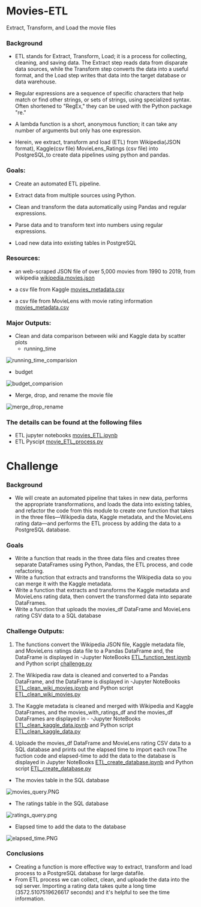 # Movies-ETL
Extract, Transform, and Load the movie files

### Background
- ETL stands for Extract, Transform, Load; it is a process for collecting, cleaning, and saving data. The Extract step reads data from disparate data sources, while the Transform step converts the data into a useful format, and the Load step writes that data into the target database or data warehouse. 
- Regular expressions are a sequence of specific characters that help match or find other strings, or sets of strings, using specialized syntax. Often shortened to "RegEx," they can be used with the Python package "re."
- A lambda function is a short, anonymous function; it can take any number of arguments but only has one expression.

- Herein, we extract, transform and load (ETL) from Wikipedia(JSON format), Kaggle(csv file) MovieLens_Ratings (csv file) into PostgreSQL,to create data pipelines using python and pandas.

### Goals:

- Create an automated ETL pipeline.
 
- Extract data from multiple sources using Python.

- Clean and transform the data automatically using Pandas and regular expressions.

- Parse data and to transform text into numbers using regular expressions.

- Load new data into existing tables in PostgreSQL

### Resources:

- an web-scraped JSON file of over 5,000 movies from 1990 to 2019, from wikipedia [wikipedia.movies.json](Resources/wikipedia_movies.json)

- a csv file from Kaggle [movies_metadata.csv](Resources/movies_metadata_small.csv)

- a csv file from MovieLens with movie rating information [movies_metadata.csv](Resources/ratings_small.csv)



### Major Outputs:

- Clean and data comparison between wiki and Kaggle data by scatter plots
  - running_time
  
![running_time_comparision](Resources/running_time_comparision.PNG)

  - budget
  
![budget_comparision](Resources/budget_comparision.PNG)

  
- Merge, drop, and rename the movie file

![merge_drop_rename](Resources/merge_drop_rename.PNG)

### The details can be found at the following files

- ETL jupyter notebooks [movies_ETL.ipynb](movie_ETL_process.ipynb)
- ETL Pyscipt [movie_ETL_process.py](Pyscirpt/movie_ETL_process.py)

# Challenge

### Background

 - We will create an automated pipeline that takes in new data, performs the appropriate transformations, and loads the data into existing tables, and refactor the code from this module to create one function that takes in the three files—Wikipedia data, Kaggle metadata, and the MovieLens rating data—and performs the ETL process by adding the data to a PostgreSQL database.


### Goals

* Write a function that reads in the three data files and creates three separate DataFrames using Python, Pandas, the ETL process, and code refactoring.
* Write a function that extracts and transforms the Wikipedia data so you can merge it with the Kaggle metadata.
* Write a function that extracts and transforms the Kaggle metadata and MovieLens rating data, then convert the transformed data into separate DataFrames.
* Write a function that uploads the movies_df DataFrame and MovieLens rating CSV data to a SQL database


### Challenge Outputs:

1. The functions convert the Wikipedia JSON file, Kaggle metadata file, and MovieLens ratings data file to a Pandas DataFrame and, the DataFrame is displayed in 
  -Jupyter NoteBooks [ETL_function_test.ipynb](ETL_function_test.ipynb) and Python script [challenge.py](Pyscirpt/ETL_function_test.py)

2. The Wikipedia raw data is cleaned and converted to a Pandas DataFrame, and the DataFrame is displayed in  -Jupyter NoteBooks [ETL_clean_wiki_movies.ipynb](ETL_clean_wiki_movies.ipynb) and Python script [ETL_clean_wiki_movies.py](Pyscirpt/ETL_clean_wiki_movies.py)

3. The Kaggle metadata is cleaned and merged with Wikipedia and Kaggle DataFrames, and the movies_with_ratings_df and the movies_df DataFrames are displayed in -   -Jupyter NoteBooks [ETL_clean_kaggle_data.ipynb](ETL_clean_kaggle_data.ipynb) and Python script [ETL_clean_kaggle_data.py](Pyscirpt/ETL_clean_kaggle_data.py)

4. Uploade the movies_df DataFrame and MovieLens rating CSV data to a SQL database and prints out the elapsed time to import each row.The fuction code and elapsed-time to add the data to the database is displayed in Jupyter NoteBooks [ETL_create_database.ipynb](ETL_create_database.ipynb) and Python script [ETL_create_database.py](Pyscirpt/ETL_clean_kaggle_data.py)

- The movies table in the SQL database

![movies_query.PNG](Resources/movies_query.PNG)

- The ratings table in the SQL database

![ratings_query.png](Resources/ratings_query.png)

- Elapsed time to add the data to the database

![elapsed_time.PNG](Resources/elapsed_time.PNG)


### Conclusions
- Creating a function is more effective way to extract, transform and load process to a PostgreSQL database for large datafile.
- From ETL process we can collect, clean, and uploade the data into the sql server. Importing a rating data takes quite a long time (3572.5107519626617 seconds) and  it's helpful to see the time information.

